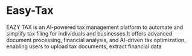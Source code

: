 # Easy-Tax
 EAZY TAX is an AI-powered tax management platform to
 automate and simplify tax filing for individuals and
 businesses.It offers advanced document processing, financial
 analysis, and AI-driven tax optimization, enabling users
 to upload tax documents, extract financial data

